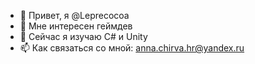 - 👋 Привет, я @Leprecocoa
- 👀 Мне интересен геймдев
- 🌱 Сейчас я изучаю C# и Unity
- 📫 Как связаться со мной: anna.chirva.hr@yandex.ru

<!---
Leprecocoa/Leprecocoa is a ✨ special ✨ repository because its `README.md` (this file) appears on your GitHub profile.
You can click the Preview link to take a look at your changes.
--->
